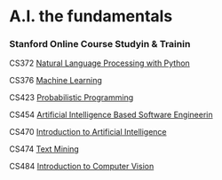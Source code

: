 # A.I. the fundamentals


### Stanford Online Course Studyin &amp; Trainin

CS372	[Natural Language Processing with Python](https://cais.kaist.ac.kr/syllabusInfo?year=2020&term=1&subject_no=36.372&lecture_class=%20%20&dept_id=4421)


CS376	[Machine Learning](https://cais.kaist.ac.kr/syllabusInfo?year=2019&term=3&subject_no=36.376&lecture_class=%20%20&dept_id=4421)


CS423 [Probabilistic Programming](https://cais.kaist.ac.kr/syllabusInfo?year=2020&term=1&subject_no=36.423&lecture_class=%20%20&dept_id=4421)


CS454 [Artificial Intelligence Based Software Engineerin](coinse.kaist.ac.kr/teaching/2019/cs454/)


CS470 [Introduction to Artificial Intelligence](https://cais.kaist.ac.kr/syllabusInfo?year=2020&term=3&subject_no=36.470&lecture_class=%20%20&dept_id=4421)


CS474 [Text Mining](https://cais.kaist.ac.kr/syllabusInfo?year=2019&term=3&subject_no=36.474&lecture_class=%20%20&dept_id=4421)


CS484 [Introduction to Computer Vision](https://cais.kaist.ac.kr/syllabusInfo?year=2020&term=3&subject_no=36.484&lecture_class=%20%20&dept_id=4421#)
